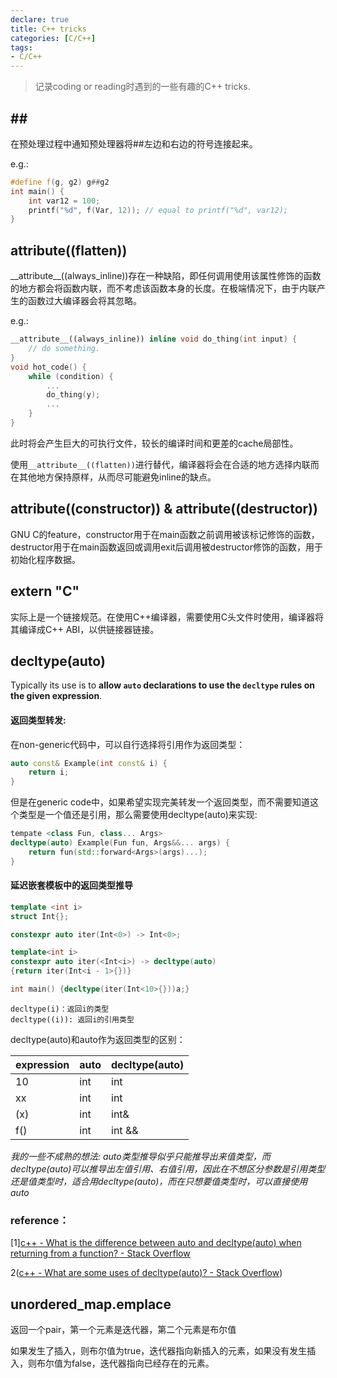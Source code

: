 ```yaml
---
declare: true
title: C++ tricks
categories: [C/C++]
tags:
- C/C++
---
```


> 记录coding or reading时遇到的一些有趣的C++ tricks.

## \#\#

在预处理过程中通知预处理器将\#\#左边和右边的符号连接起来。

e.g.:

```c++
#define f(g, g2) g##g2
int main() {
	int var12 = 100;
	printf("%d", f(Var, 12)); // equal to printf("%d", var12);
}
```

## __attribute__((flatten))

\_\_attribute\_\_((always_inline))存在一种缺陷，即任何调用使用该属性修饰的函数的地方都会将函数内联，而不考虑该函数本身的长度。在极端情况下，由于内联产生的函数过大编译器会将其忽略。

e.g.:

```c++
__attribute__((always_inline)) inline void do_thing(int input) {
	// do something.
}
void hot_code() {
	while (condition) {
		...
		do_thing(y);
		...
	}
}
```

此时将会产生巨大的可执行文件，较长的编译时间和更差的cache局部性。

使用`__attribute__((flatten))`进行替代，编译器将会在合适的地方选择内联而在其他地方保持原样，从而尽可能避免inline的缺点。

## __attribute__((constructor)) & __attribute__((destructor))

GNU C的feature，constructor用于在main函数之前调用被该标记修饰的函数，destructor用于在main函数返回或调用exit后调用被destructor修饰的函数，用于初始化程序数据。

## extern "C"

实际上是一个链接规范。在使用C++编译器，需要使用C头文件时使用，编译器将其编译成C++ ABI，以供链接器链接。

## decltype(auto)

Typically its use is to **allow `auto` declarations to use the `decltype` rules on the given expression**.

#### 返回类型转发:

在non-generic代码中，可以自行选择将引用作为返回类型：

```C++
auto const& Example(int const& i) {
	return i;
}
```

但是在generic code中，如果希望实现完美转发一个返回类型，而不需要知道这个类型是一个值还是引用，那么需要使用decltype(auto)来实现: 

```C++
tempate <class Fun, class... Args> 
decltype(auto) Example(Fun fun, Args&&... args) {
    return fun(std::forward<Args>(args)...);
}
```

#### 延迟嵌套模板中的返回类型推导

```C++
template <int i>
struct Int{};

constexpr auto iter(Int<0>) -> Int<0>;

template<int i>
constexpr auto iter(<Int<i>) -> decltype(auto)
{return iter(Int<i - 1>{})}

int main() {decltype(iter(Int<10>{}))a;}
```

```
decltype(i)：返回i的类型
decltype((i)): 返回i的引用类型
```

decltype(auto)和auto作为返回类型的区别：

| expression | auto | decltype(auto) |
| ---------- | ---- | -------------- |
| 10         | int  | int            |
| xx         | int  | int            |
| (x)        | int  | int&           |
| f()        | int  | int &&         |

*我的一些不成熟的想法: auto类型推导似乎只能推导出来值类型，而decltype(auto)可以推导出左值引用、右值引用，因此在不想区分参数是引用类型还是值类型时，适合用decltype(auto)，而在只想要值类型时，可以直接使用auto*

### reference：

[1][c++ - What is the difference between auto and decltype(auto) when returning from a function? - Stack Overflow](https://stackoverflow.com/questions/21369113/what-is-the-difference-between-auto-and-decltypeauto-when-returning-from-a-fun)

2([c++ - What are some uses of decltype(auto)? - Stack Overflow](https://stackoverflow.com/questions/24109737/what-are-some-uses-of-decltypeauto))

## unordered_map.emplace

返回一个pair，第一个元素是迭代器，第二个元素是布尔值

如果发生了插入，则布尔值为true，迭代器指向新插入的元素，如果没有发生插入，则布尔值为false，迭代器指向已经存在的元素。

